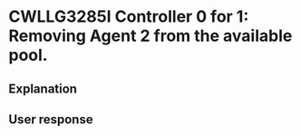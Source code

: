# CWLLG3285I Controller 0 for 1: Removing Agent 2 from the available pool.

## Explanation

## User response